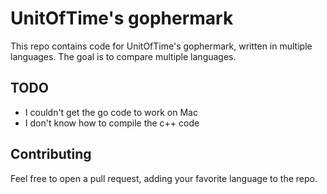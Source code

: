 # UnitOfTime's gophermark

This repo contains code for UnitOfTime's gophermark, written in multiple languages. The goal is to compare multiple languages.

## TODO
- I couldn't get the go code to work on Mac
- I don't know how to compile the c++ code

## Contributing

Feel free to open a pull request, adding your favorite language to the repo.
